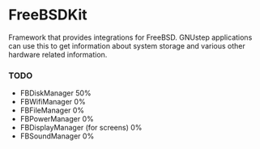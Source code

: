 # FreeBSDKit

Framework that provides integrations for FreeBSD. GNUstep applications can use this to get information about system storage and various other hardware related information.

### TODO

- FBDiskManager 50%
- FBWifiManager 0%
- FBFileManager 0%
- FBPowerManager 0%
- FBDisplayManager (for screens) 0%
- FBSoundManager 0%

